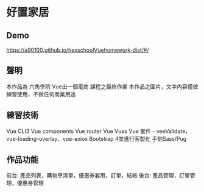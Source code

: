 # 好置家居

## Demo
https://a90100.github.io/hexschoolVuehomework-dist/#/

## 聲明
本作品為 六角學院 Vue出一個電商 課程之最終作業
本作品之圖片，文字內容僅做練習使用，不做任何商業用途

## 練習技術
Vue CLI3
Vue components
Vue router
Vue Vuex
Vue 套件 - veeValidate，vue-loading-overlay，vue-axios
Bootstrap 4並進行客製化
手刻Sass/Pug

## 作品功能
前台: 產品列表，購物車清單，優惠券套用，訂單，結帳
後台: 產品管理，訂單管理，優惠券管理
